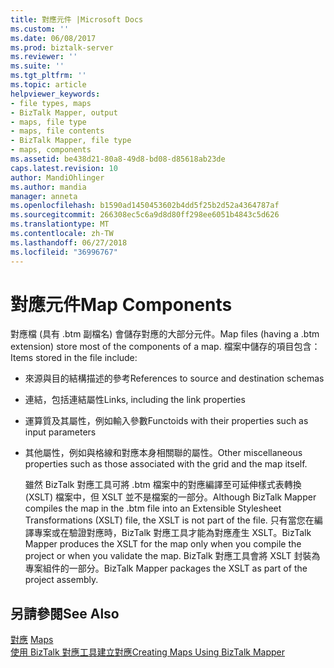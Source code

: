 ```yaml
---
title: 對應元件 |Microsoft Docs
ms.custom: ''
ms.date: 06/08/2017
ms.prod: biztalk-server
ms.reviewer: ''
ms.suite: ''
ms.tgt_pltfrm: ''
ms.topic: article
helpviewer_keywords:
- file types, maps
- BizTalk Mapper, output
- maps, file type
- maps, file contents
- BizTalk Mapper, file type
- maps, components
ms.assetid: be438d21-80a8-49d8-bd08-d85618ab23de
caps.latest.revision: 10
author: MandiOhlinger
ms.author: mandia
manager: anneta
ms.openlocfilehash: b1590ad1450453602b4dd5f25b2d52a4364787af
ms.sourcegitcommit: 266308ec5c6a9d8d80ff298ee6051b4843c5d626
ms.translationtype: MT
ms.contentlocale: zh-TW
ms.lasthandoff: 06/27/2018
ms.locfileid: "36996767"
---
```

# <a name="map-components"></a><span data-ttu-id="9f789-102">對應元件</span><span class="sxs-lookup"><span data-stu-id="9f789-102">Map Components</span></span>
<span data-ttu-id="9f789-103">對應檔 (具有 .btm 副檔名) 會儲存對應的大部分元件。</span><span class="sxs-lookup"><span data-stu-id="9f789-103">Map files (having a .btm extension) store most of the components of a map.</span></span> <span data-ttu-id="9f789-104">檔案中儲存的項目包含：</span><span class="sxs-lookup"><span data-stu-id="9f789-104">Items stored in the file include:</span></span>  
  
- <span data-ttu-id="9f789-105">來源與目的結構描述的參考</span><span class="sxs-lookup"><span data-stu-id="9f789-105">References to source and destination schemas</span></span>  
  
- <span data-ttu-id="9f789-106">連結，包括連結屬性</span><span class="sxs-lookup"><span data-stu-id="9f789-106">Links, including the link properties</span></span>  
  
- <span data-ttu-id="9f789-107">運算質及其屬性，例如輸入參數</span><span class="sxs-lookup"><span data-stu-id="9f789-107">Functoids with their properties such as input parameters</span></span>  
  
- <span data-ttu-id="9f789-108">其他屬性，例如與格線和對應本身相關聯的屬性。</span><span class="sxs-lookup"><span data-stu-id="9f789-108">Other miscellaneous properties such as those associated with the grid and the map itself.</span></span>  
  
  <span data-ttu-id="9f789-109">雖然 BizTalk 對應工具可將 .btm 檔案中的對應編譯至可延伸樣式表轉換 (XSLT) 檔案中，但 XSLT 並不是檔案的一部分。</span><span class="sxs-lookup"><span data-stu-id="9f789-109">Although BizTalk Mapper compiles the map in the .btm file into an Extensible Stylesheet Transformations (XSLT) file, the XSLT is not part of the file.</span></span> <span data-ttu-id="9f789-110">只有當您在編譯專案或在驗證對應時，BizTalk 對應工具才能為對應產生 XSLT。</span><span class="sxs-lookup"><span data-stu-id="9f789-110">BizTalk Mapper produces the XSLT for the map only when you compile the project or when you validate the map.</span></span> <span data-ttu-id="9f789-111">BizTalk 對應工具會將 XSLT 封裝為專案組件的一部分。</span><span class="sxs-lookup"><span data-stu-id="9f789-111">BizTalk Mapper packages the XSLT as part of the project assembly.</span></span>  
  
## <a name="see-also"></a><span data-ttu-id="9f789-112">另請參閱</span><span class="sxs-lookup"><span data-stu-id="9f789-112">See Also</span></span>  
 <span data-ttu-id="9f789-113">[對應](../core/maps.md) </span><span class="sxs-lookup"><span data-stu-id="9f789-113">[Maps](../core/maps.md) </span></span>  
 [<span data-ttu-id="9f789-114">使用 BizTalk 對應工具建立對應</span><span class="sxs-lookup"><span data-stu-id="9f789-114">Creating Maps Using BizTalk Mapper</span></span>](../core/creating-maps-using-biztalk-mapper.md)